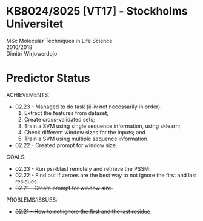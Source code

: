 # KB8024/8025 [VT17] - Stockholms Universitet
MSc Molecular Techniques in Life Science <br>
2016/2018 <br>
Dimitri Wirjowerdojo<br>

# Predictor Status
ACHIEVEMENTS:
* 02.23 - Managed to do task (ii-iv not necessarily in order):
  1. Extract the features from dataset;
  2. Create cross-validated sets;
  3. Train a SVM using single sequence information, using sklearn;
  4. Check different window sizes for the inputs; and
  6. Train a SVM using multiple sequence information.
* 02.22 - Created prompt for window size.

GOALS:
* 02.23 - Run psi-blast remotely and retrieve the PSSM.
* 02.22 - Find out if zeroes are the best way to not ignore the first and last residues. <br>
* ~~02.21 - Create prompt for window size.~~ <br>

PROBLEMS/ISSUES:
* ~~02.21 - How to not ignore the first and the last residue~~.
